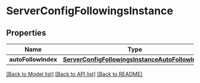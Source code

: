 # ServerConfigFollowingsInstance

## Properties
Name | Type | Description | Notes
------------ | ------------- | ------------- | -------------
**autoFollowIndex** | [**ServerConfigFollowingsInstanceAutoFollowIndex**](ServerConfigFollowingsInstanceAutoFollowIndex.md) |  | [optional] 

[[Back to Model list]](../README.md#documentation-for-models) [[Back to API list]](../README.md#documentation-for-api-endpoints) [[Back to README]](../README.md)


